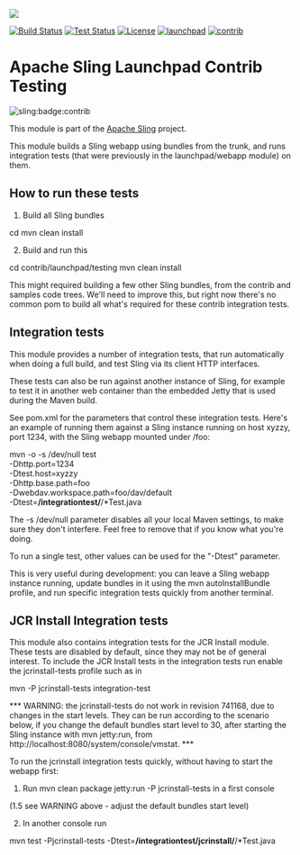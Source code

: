 [<img src="http://sling.apache.org/res/logos/sling.png"/>](http://sling.apache.org)

 [![Build Status](https://builds.apache.org/buildStatus/icon?job=sling-org-apache-sling-launchpad-contrib-testing-1.8)](https://builds.apache.org/view/S-Z/view/Sling/job/sling-org-apache-sling-launchpad-contrib-testing-1.8) [![Test Status](https://img.shields.io/jenkins/t/https/builds.apache.org/view/S-Z/view/Sling/job/sling-org-apache-sling-launchpad-contrib-testing-1.8.svg)](https://builds.apache.org/view/S-Z/view/Sling/job/sling-org-apache-sling-launchpad-contrib-testing-1.8/test_results_analyzer/) [![License](https://img.shields.io/badge/License-Apache%202.0-blue.svg)](https://www.apache.org/licenses/LICENSE-2.0) [![launchpad](https://sling.apache.org/badges/group-launchpad.svg)](https://github.com/apache/sling-aggregator/blob/master/docs/groups/launchpad.md)&#32;[![contrib](http://sling.apache.org/badges/status-contrib.svg)](https://github.com/apache/sling-aggregator/blob/master/docs/status/contrib.md)

# Apache Sling Launchpad Contrib Testing

![sling:badge:contrib](https://img.shields.io/badge/sling-contrib-blue.svg)

This module is part of the [Apache Sling](https://sling.apache.org) project.

This module builds a Sling webapp using bundles from the trunk, and
runs integration tests (that were previously in the launchpad/webapp
module) on them.  

How to run these tests
----------------------

1) Build all Sling bundles

  cd <top of the Sling source code tree>
  mvn clean install
  
2) Build and run this

  cd contrib/launchpad/testing
  mvn clean install
  
This might required building a few other Sling bundles, from the contrib
and samples code trees. We'll need to improve this, but right now there's no
common pom to build all what's required for these contrib integration tests.

Integration tests
-----------------
This module provides a number of integration tests, that run automatically when
doing a full build, and test Sling via its client HTTP interfaces.

These tests can also be run against another instance of Sling, for example to
test it in another web container than the embedded Jetty that is used during the
Maven build.

See pom.xml for the parameters that control these integration tests. Here's an
example of running them against a Sling instance running on host xyzzy, port 1234,
with the Sling webapp mounted under /foo:

   mvn -o -s /dev/null test \
    -Dhttp.port=1234 \
    -Dtest.host=xyzzy \
    -Dhttp.base.path=foo \
    -Dwebdav.workspace.path=foo/dav/default \
    -Dtest=**/integrationtest/**/*Test.java

The  -s /dev/null parameter disables all your local Maven settings, to make sure
they don't interfere. Feel free to remove that if you know what you're doing.

To run a single test, other values can be used for the "-Dtest" parameter.

This is very useful during development: you can leave a Sling webapp instance
running, update bundles in it using the mvn autoInstallBundle profile, and run
specific integration tests quickly from another terminal.

JCR Install Integration tests
-----------------------------

This module also contains integration tests for the JCR Install module. These
tests are disabled by default, since they may not be of general interest. To
include the JCR Install tests in the integration tests run enable the
jcrinstall-tests profile such as in

   mvn -P jcrinstall-tests integration-test
   
*** WARNING: the jcrinstall-tests do not work in revision 741168, due to changes
in the start levels. They can be run according to the scenario below, if you 
change the default bundles start level to 30, after starting the Sling instance
with mvn jetty:run, from http://localhost:8080/system/console/vmstat. ***     

To run the jcrinstall integration tests quickly, without having to start the
webapp first:

1. Run mvn clean package jetty:run -P jcrinstall-tests in a first console

(1.5 see WARNING above - adjust the default bundles start level)

2. In another console run

  mvn test -Pjcrinstall-tests  -Dtest=**/integrationtest/jcrinstall/**/*Test.java
  
       
